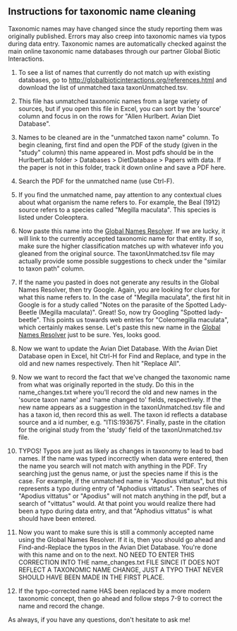 ## Instructions for taxonomic name cleaning

Taxonomic names may have changed since the study reporting them was originally
published. Errors may also creep into taxonomic names via typos during data
entry. Taxonomic names are automatically checked against the main online
taxonomic name databases through our partner Global Biotic Interactions.

1) To see a list of names that currently do not match up with existing databases,
go to http://globalbioticinteractions.org/references.html and download the list 
of unmatched taxa taxonUnmatched.tsv.

2) This file has unmatched taxonomic names from a large variety of sources, but 
if you open this file in Excel, you can sort by the 'source' column and focus
in on the rows for "Allen Hurlbert. Avian Diet Database".

3) Names to be cleaned are in the "unmatched taxon name" column. To begin cleaning,
first find and open the PDF of the study (given in the "study" column) this name 
appeared in. Most pdfs should be in the HurlbertLab folder > Databases > DietDatabase >
 Papers with data. If the paper is not in this folder, track it down online and 
save a PDF here.

4) Search the PDF for the unmatched name (use Ctrl-F). 

5) If you find the unmatched name, pay attention to any contextual clues about 
what organism the name refers to. For example, the Beal (1912) source refers to a
species called "Megilla maculata". This species is listed under Coleoptera.

6) Now paste this name into the [Global Names Resolver](http://resolver.globalnames.org/).
If we are lucky, it will link to the currently accepted taxonomic name for that entity.
If so, make sure the higher classification matches up with whatever info you gleaned
from the original source. The taxonUnmatched.tsv file may actually provide some
possible suggestions to check under the "similar to taxon path" column.

7) If the name you pasted in does not generate any results in the Global Names Resolver,
then try Google. Again, you are looking for clues for what this name refers to. In the 
case of "Megilla maculata", the first hit in Google is for a study called "Notes on the
parasite of the Spotted Lady-Beetle (Megilla maculata)". Great! So, now try Googling
"Spotted lady-beetle". This points us towards web entries for "Coleomegilla maculata", which
certainly makes sense. Let's paste this new name in the [Global Names Resolver](http://resolver.globalnames.org/)
just to be sure. Yes, looks good.

8) Now we want to update the Avian Diet Database. With the Avian Diet Database open 
in Excel, hit Ctrl-H for Find and Replace, and type in the old and new names respectively. 
Then hit "Replace All".

9) Now we want to record the fact that we've changed the taxonomic name from what
was originally reported in the study. Do this in the name_changes.txt where you'll
record the old and new names in the 'source taxon name' and 'name changed to' fields,
respectively. If the new name appears as a suggestion in the taxonUnmatched.tsv file
and has a taxon id, then record this as well. The taxon id reflects a database source
and a id number, e.g. "ITIS:193675". Finally, paste in the citation for the original
study from the 'study' field of the taxonUnmatched.tsv file.

10) TYPOS! Typos are just as likely as changes in taxonomy to lead to bad names. 
If the name was typed incorrectly when data were entered, then the name you search
will not match with anything in the PDF. Try searching just the genus name, or just 
the species name if this is the case. For example, if the unmatched name is "Apodius 
vittatus", but this represents a typo during entry of "Aphodius vittatus". Then 
searches of "Apodius vittatus" or "Apodius" will not match anything in the pdf, but 
a search of "vittatus" would. At that point you would realize there had been a typo 
during data entry, and that "Aphodius vittatus" is what should have been entered.

11) Now you want to make sure this is still a commonly accepted name using the Global
Names Resolver. If it is, then you should go ahead and Find-and-Replace the typos in
the Avian Diet Database. You're done with this name and on to the next. NO NEED TO
ENTER THIS CORRECTION INTO THE name_changes.txt FILE SINCE IT DOES NOT REFLECT A
TAXONOMIC NAME CHANGE, JUST A TYPO THAT NEVER SHOULD HAVE BEEN MADE IN THE FIRST PLACE.

12) If the typo-corrected name HAS been replaced by a more modern taxonomic concept, 
then go ahead and follow steps 7-9 to correct the name and record the change.

As always, if you have any questions, don't hesitate to ask me!
